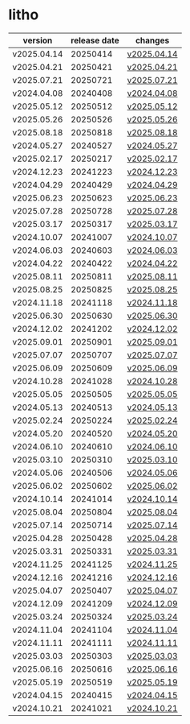 # litho	


|version|release date|changes|
|---|---|---|
|v2025.04.14|20250414|[v2025.04.14](./v2025.04.14-20250414.md)|
|v2025.04.21|20250421|[v2025.04.21](./v2025.04.21-20250421.md)|
|v2025.07.21|20250721|[v2025.07.21](./v2025.07.21-20250721.md)|
|v2024.04.08|20240408|[v2024.04.08](./v2024.04.08-20240408.md)|
|v2025.05.12|20250512|[v2025.05.12](./v2025.05.12-20250512.md)|
|v2025.05.26|20250526|[v2025.05.26](./v2025.05.26-20250526.md)|
|v2025.08.18|20250818|[v2025.08.18](./v2025.08.18-20250818.md)|
|v2024.05.27|20240527|[v2024.05.27](./v2024.05.27-20240527.md)|
|v2025.02.17|20250217|[v2025.02.17](./v2025.02.17-20250217.md)|
|v2024.12.23|20241223|[v2024.12.23](./v2024.12.23-20241223.md)|
|v2024.04.29|20240429|[v2024.04.29](./v2024.04.29-20240429.md)|
|v2025.06.23|20250623|[v2025.06.23](./v2025.06.23-20250623.md)|
|v2025.07.28|20250728|[v2025.07.28](./v2025.07.28-20250728.md)|
|v2025.03.17|20250317|[v2025.03.17](./v2025.03.17-20250317.md)|
|v2024.10.07|20241007|[v2024.10.07](./v2024.10.07-20241007.md)|
|v2024.06.03|20240603|[v2024.06.03](./v2024.06.03-20240603.md)|
|v2024.04.22|20240422|[v2024.04.22](./v2024.04.22-20240422.md)|
|v2025.08.11|20250811|[v2025.08.11](./v2025.08.11-20250811.md)|
|v2025.08.25|20250825|[v2025.08.25](./v2025.08.25-20250825.md)|
|v2024.11.18|20241118|[v2024.11.18](./v2024.11.18-20241118.md)|
|v2025.06.30|20250630|[v2025.06.30](./v2025.06.30-20250630.md)|
|v2024.12.02|20241202|[v2024.12.02](./v2024.12.02-20241202.md)|
|v2025.09.01|20250901|[v2025.09.01](./v2025.09.01-20250901.md)|
|v2025.07.07|20250707|[v2025.07.07](./v2025.07.07-20250707.md)|
|v2025.06.09|20250609|[v2025.06.09](./v2025.06.09-20250609.md)|
|v2024.10.28|20241028|[v2024.10.28](./v2024.10.28-20241028.md)|
|v2025.05.05|20250505|[v2025.05.05](./v2025.05.05-20250505.md)|
|v2024.05.13|20240513|[v2024.05.13](./v2024.05.13-20240513.md)|
|v2025.02.24|20250224|[v2025.02.24](./v2025.02.24-20250224.md)|
|v2024.05.20|20240520|[v2024.05.20](./v2024.05.20-20240520.md)|
|v2024.06.10|20240610|[v2024.06.10](./v2024.06.10-20240610.md)|
|v2025.03.10|20250310|[v2025.03.10](./v2025.03.10-20250310.md)|
|v2024.05.06|20240506|[v2024.05.06](./v2024.05.06-20240506.md)|
|v2025.06.02|20250602|[v2025.06.02](./v2025.06.02-20250602.md)|
|v2024.10.14|20241014|[v2024.10.14](./v2024.10.14-20241014.md)|
|v2025.08.04|20250804|[v2025.08.04](./v2025.08.04-20250804.md)|
|v2025.07.14|20250714|[v2025.07.14](./v2025.07.14-20250714.md)|
|v2025.04.28|20250428|[v2025.04.28](./v2025.04.28-20250428.md)|
|v2025.03.31|20250331|[v2025.03.31](./v2025.03.31-20250331.md)|
|v2024.11.25|20241125|[v2024.11.25](./v2024.11.25-20241125.md)|
|v2024.12.16|20241216|[v2024.12.16](./v2024.12.16-20241216.md)|
|v2025.04.07|20250407|[v2025.04.07](./v2025.04.07-20250407.md)|
|v2024.12.09|20241209|[v2024.12.09](./v2024.12.09-20241209.md)|
|v2025.03.24|20250324|[v2025.03.24](./v2025.03.24-20250324.md)|
|v2024.11.04|20241104|[v2024.11.04](./v2024.11.04-20241104.md)|
|v2024.11.11|20241111|[v2024.11.11](./v2024.11.11-20241111.md)|
|v2025.03.03|20250303|[v2025.03.03](./v2025.03.03-20250303.md)|
|v2025.06.16|20250616|[v2025.06.16](./v2025.06.16-20250616.md)|
|v2025.05.19|20250519|[v2025.05.19](./v2025.05.19-20250519.md)|
|v2024.04.15|20240415|[v2024.04.15](./v2024.04.15-20240415.md)|
|v2024.10.21|20241021|[v2024.10.21](./v2024.10.21-20241021.md)|
